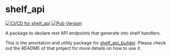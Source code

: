 # shelf_api
[![CI/CD for shelf_api](https://github.com/Skycoder42/shelf_api/actions/workflows/shelf_api_ci.yaml/badge.svg)](https://github.com/Skycoder42/shelf_api/actions/workflows/shelf_api_ci.yaml)
[![Pub Version](https://img.shields.io/pub/v/shelf_api)](https://pub.dev/packages/shelf_api)

A package to declare rest API endpoints that generate into shelf handlers.

This is the annotation and utility package for [shelf_api_builder](../shelf_api_builder). Please check out the README
of that project for more details on how to use it.
